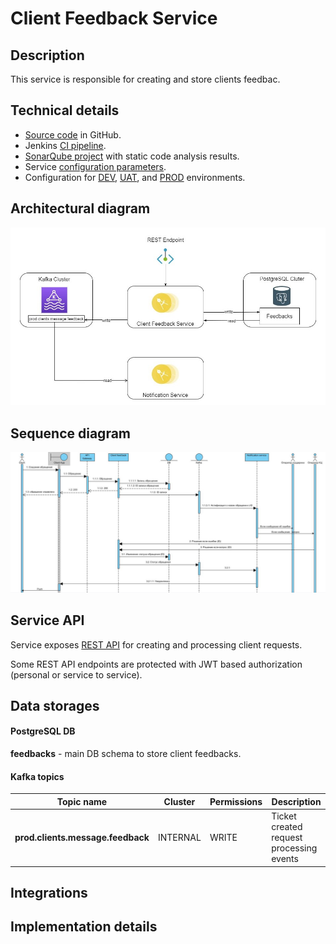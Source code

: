 # Client Feedback Service
## Description
This service is responsible for creating and store clients feedbac.

## Technical details

- [Source code](https://github.com/maximmchub/springbootcourse/) in GitHub.
- Jenkins [CI pipeline](https://jenkins.devops.aval:8443/job/BASS/job/svc_333/).
- [SonarQube project](http://sonar.devops.aval:9003/dashboard?id=bass_471) with static code analysis results.
- Service [configuration parameters](https://github.com/maximmchub/springbootcourse/blob/master/src/main/resources/application.yaml).
- Configuration for [DEV](), [UAT](), and [PROD]() environments.

## Architectural diagram

![Architectural diagram](doc/architecture.jpg)

## Sequence diagram
![Sequence diagram](doc/sequence-diagram.JPG)

## Service API

Service exposes [REST API](/api/openapi.json) for creating and processing client requests.

Some REST API endpoints are protected with JWT based authorization (personal or service to service).

## Data storages

#### PostgreSQL DB

**feedbacks** - main DB schema to store client feedbacks.

#### Kafka topics

| Topic name | Cluster | Permissions | Description |
| ---------- | ------- | ----------- | ----------- |
| **prod.clients.message.feedback** | INTERNAL | WRITE | Ticket created request processing events |

## Integrations

## Implementation details

